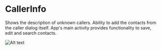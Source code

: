 # CallerInfo
Shows the description of unknown callers. Ability to add the contacts from the caller dialog itself. App's main activity provides functionality to save, edit and search contacts.


![Alt text](file:///C:/Users/shashank/Pictures/recent/fruit.png?raw=true "Optional Title")
